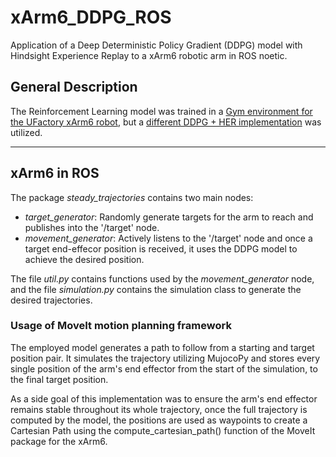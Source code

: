 # xArm6_DDPG_ROS
Application of a Deep Deterministic Policy Gradient (DDPG) model with Hindsight Experience Replay to a xArm6 robotic arm in ROS noetic.

## General Description
The Reinforcement Learning model was trained in a [Gym environment for the UFactory xArm6 robot](https://github.com/julio-design/xArm6-Gym-Env), 
but a [different DDPG + HER implementation](https://google.com) was utilized.

---

## xArm6 in ROS

The package *steady_trajectories* contains two main nodes:
- _target_generator_: Randomly generate targets for the arm to reach and publishes into the '/target' node.
- _movement_generator_: Actively listens to the '/target' node and once a target end-effecor position is received, it uses the DDPG model to achieve the desired position.

The file _util.py_ contains functions used by the _movement_generator_ node, and the file _simulation.py_ contains the simulation class to generate the desired trajectories.

### Usage of MoveIt motion planning framework
The employed model generates a path to follow from a starting and target position pair. It simulates the trajectory utilizing MujocoPy and stores every single position of the arm's
end effector from the start of the simulation, to the final target position.

As a side goal of this implementation was to ensure the arm's end effector remains stable throughout its whole trajectory, once the full trajectory is computed by the model, the positions are used as
waypoints to create a Cartesian Path using the compute_cartesian_path() function of the MoveIt package for the xArm6. 
